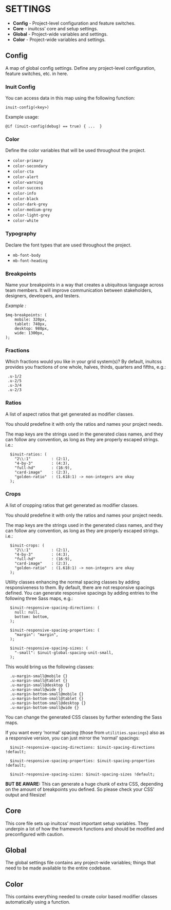 # SETTINGS

 - **Config** - Project-level configuration and feature switches.
 - **Core** - inuitcss’ core and setup settings.
 - **Global** - Project-wide variables and settings.
 - **Color** - Project-wide variables and settings.

## Config

A map of global config settings. Define any project-level configuration, feature switches, etc. in here.

### Inuit Config

You can access data in this map using the following function:

`inuit-config(<key>)`

Example usage:

`@if (inuit-config(debug) == true) { ...  }`

### Color

Define the color variables that will be used throughout the project.

 - `color-primary`
 - `color-secondary`
 - `color-cta`
 - `color-alert`
 - `color-warning`
 - `color-success`
 - `color-info`
 - `color-black`
 - `color-dark-grey`
 - `color-medium-grey`
 - `color-light-grey`
 - `color-white`

### Typography

Declare the font types that are used throughout the project.

 - `mb-font-body`
 - `mb-font-heading`

### Breakpoints

Name your breakpoints in a way that creates a ubiquitous language across team members. It will improve communication between stakeholders, designers, developers, and testers.

*Example :*

```
$mq-breakpoints: (
	mobile: 320px,
	tablet: 740px,
	desktop: 980px,
	wide: 1300px,
);
```
### Fractions

Which fractions would you like in your grid system(s)? By default, inuitcss provides you fractions of one whole, halves, thirds, quarters and fifths, e.g.:

```
 .u-1/2
 .u-2/5
 .u-3/4
 .u-2/3
```

### Ratios

A list of aspect ratios that get generated as modifier classes.

You should predefine it with only the ratios and names your project needs.

The map keys are the strings used in the generated class names, and they can follow any convention, as long as they are properly escaped strings. i.e.:
```
  $inuit-ratios: (
    "2\\:1"         : (2:1),
    "4-by-3"        : (4:3),
    "full-hd"       : (16:9),
    "card-image"    : (2:3),
    "golden-ratio"  : (1.618:1) -> non-integers are okay
  );
```

### Crops

A list of cropping ratios that get generated as modifier classes.

You should predefine it with only the ratios and names your project needs.

The map keys are the strings used in the generated class names, and they can follow any convention, as long as they are properly escaped strings. i.e.:
```
  $inuit-crops: (
    "2\\:1"         : (2:1),
    "4-by-3"        : (4:3),
    "full-hd"       : (16:9),
    "card-image"    : (2:3),
    "golden-ratio"  : (1.618:1) -> non-integers are okay
  );
```

Utility classes enhancing the normal spacing classes by adding responsiveness to them. By default, there are not responsive spacings defined. You can generate responsive spacings by adding entries to the following three Sass maps, e.g.:
```
  $inuit-responsive-spacing-directions: (
    null: null,
    bottom: bottom,
  );

  $inuit-responsive-spacing-properties: (
    "margin": "margin",
  );

  $inuit-responsive-spacing-sizes: (
    "-small": $inuit-global-spacing-unit-small,
  );
```

This would bring us the following classes:

```
  .u-margin-small@mobile {}
  .u-margin-small@tablet {}
  .u-margin-small@desktop {}
  .u-margin-small@wide {}
  .u-margin-bottom-small@mobile {}
  .u-margin-bottom-small@tablet {}
  .u-margin-bottom-small@desktop {}
  .u-margin-bottom-small@wide {}
```

You can change the generated CSS classes by further extending the Sass maps.

If you want every ‘normal’ spacing (those from `utilities.spacings`) also as a responsive version, you can just mirror the ‘normal’ spacings:

```
  $inuit-responsive-spacing-directions: $inuit-spacing-directions !default;

  $inuit-responsive-spacing-properties: $inuit-spacing-properties !default;

  $inuit-responsive-spacing-sizes: $inuit-spacing-sizes !default;
```

**BUT BE AWARE:** This can generate a huge chunk of extra CSS, depending on the amount of breakpoints you defined. So please check your CSS’ output and filesize!


## Core

This core file sets up inuitcss’ most important setup variables. They underpin a lot of how the framework functions and should be modified and preconfigured with caution.

## Global

The global settings file contains any project-wide variables; things that need to be made available to the entire codebase.

## Color

This contains everything needed to create color based modifier classes automatically using a function.
